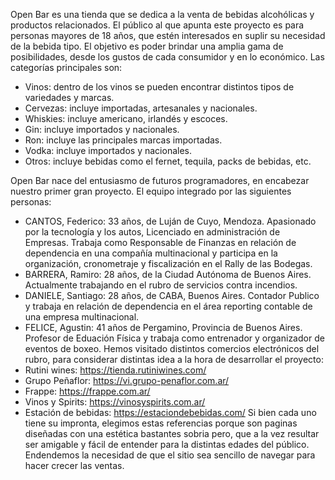 Open Bar es una tienda que se dedica a la venta de bebidas alcohólicas y productos relacionados. El público al que apunta este proyecto es para personas mayores de 18 años, que estén interesados en suplir su necesidad de la bebida tipo. El objetivo es poder brindar una amplia gama de posibilidades, desde los gustos de cada consumidor y en lo económico.
Las categorías principales son:
-	Vinos: dentro de los vinos se pueden encontrar distintos tipos de variedades y marcas.
-	Cervezas: incluye importadas, artesanales y nacionales. 
-	Whiskies: incluye americano, irlandés y escoces.
-	Gin: incluye importados y nacionales.
-	Ron: incluye las principales marcas importadas.
-	Vodka: incluye importados y nacionales.
-	Otros: incluye bebidas como el fernet, tequila, packs de bebidas, etc.

Open Bar nace del entusiasmo de futuros programadores, en encabezar nuestro primer gran proyecto. El equipo integrado por las siguientes personas:
-	CANTOS, Federico: 33 años, de Luján de Cuyo, Mendoza. Apasionado por la tecnología y los autos, Licenciado en administración de Empresas. Trabaja como Responsable de Finanzas en relación de dependencia en una compañía multinacional y participa en la organización, cronometraje y fiscalización en el Rally de las Bodegas.
-	BARRERA, Ramiro:  28 años, de la Ciudad Autónoma de Buenos Aires. Actualmente trabajando en el rubro de servicios contra incendios. 
-	DANIELE, Santiago: 28 años, de CABA, Buenos Aires. Contador Publico y trabaja en relación de dependencia en el área reporting contable de una empresa multinacional.
-	FELICE, Agustin: 41 años de Pergamino, Provincia de Buenos Aires. Profesor de Eduación Física y trabaja como entrenador y organizador de eventos de boxeo. 
Hemos visitado distintos comercios electrónicos del rubro, para considerar distintas idea a la hora de desarrollar el proyecto:
-	Rutini wines: https://tienda.rutiniwines.com/
-	Grupo Peñaflor: https://vi.grupo-penaflor.com.ar/
-	Frappe: https://frappe.com.ar/
-	Vinos y Spirits: https://vinosyspirits.com.ar/
-	Estación de bebidas: https://estaciondebebidas.com/
Si bien cada uno tiene su impronta, elegimos estas referencias porque son paginas diseñadas con una estética bastantes sobria pero, que a la vez resultar ser amigable y fácil de entender para la distintas edades del público. Endendemos la necesidad de que el sitio sea sencillo de navegar para hacer crecer las ventas.
